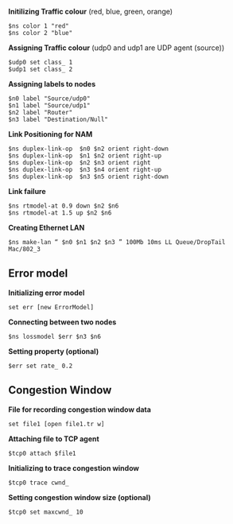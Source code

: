 **Initilizing Traffic colour** (red, blue, green, orange)
```
$ns color 1 "red"
$ns color 2 "blue"
```
**Assigning Traffic colour** (udp0 and udp1 are UDP agent (source))
```
$udp0 set class_ 1
$udp1 set class_ 2
```

**Assigning labels to nodes**
```
$n0 label "Source/udp0"
$n1 label "Source/udp1"
$n2 label "Router"
$n3 label "Destination/Null"
```

**Link Positioning for NAM**
```
$ns duplex-link-op  $n0 $n2 orient right-down
$ns duplex-link-op  $n1 $n2 orient right-up
$ns duplex-link-op  $n2 $n3 orient right
$ns duplex-link-op  $n3 $n4 orient right-up
$ns duplex-link-op  $n3 $n5 orient right-down
```

**Link failure**
```
$ns rtmodel-at 0.9 down $n2 $n6
$ns rtmodel-at 1.5 up $n2 $n6
```

**Creating Ethernet LAN**
```
$ns make-lan “ $n0 $n1 $n2 $n3 ” 100Mb 10ms LL Queue/DropTail Mac/802_3
```

## Error model

**Initializing error model**

``set err [new ErrorModel]``

**Connecting between two nodes**

``$ns lossmodel $err $n3 $n6``

**Setting property (optional)**

``$err set rate_ 0.2``

## Congestion Window

**File for recording congestion window data**

``set file1 [open file1.tr w]``

**Attaching file to TCP agent**

``$tcp0 attach $file1``

**Initializing to trace congestion window**

``$tcp0 trace cwnd_``

**Setting congestion window size (optional)**

``$tcp0 set maxcwnd_ 10``
